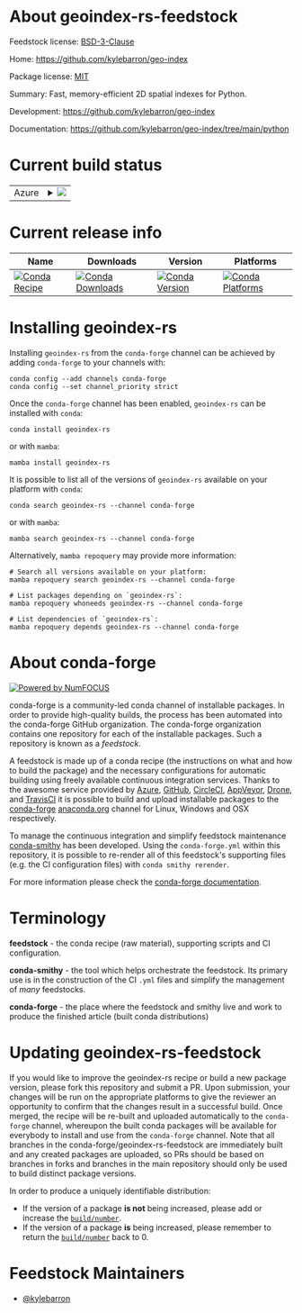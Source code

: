 About geoindex-rs-feedstock
===========================

Feedstock license: [BSD-3-Clause](https://github.com/conda-forge/geoindex-rs-feedstock/blob/main/LICENSE.txt)

Home: https://github.com/kylebarron/geo-index

Package license: [MIT](https://github.com/kylebarron/geo-index/blob/main/LICENSE_MIT)

Summary: Fast, memory-efficient 2D spatial indexes for Python.

Development: https://github.com/kylebarron/geo-index

Documentation: https://github.com/kylebarron/geo-index/tree/main/python

Current build status
====================


<table>
    
  <tr>
    <td>Azure</td>
    <td>
      <details>
        <summary>
          <a href="https://dev.azure.com/conda-forge/feedstock-builds/_build/latest?definitionId=23296&branchName=main">
            <img src="https://dev.azure.com/conda-forge/feedstock-builds/_apis/build/status/geoindex-rs-feedstock?branchName=main">
          </a>
        </summary>
        <table>
          <thead><tr><th>Variant</th><th>Status</th></tr></thead>
          <tbody><tr>
              <td>linux_64_python3.10.____cpython</td>
              <td>
                <a href="https://dev.azure.com/conda-forge/feedstock-builds/_build/latest?definitionId=23296&branchName=main">
                  <img src="https://dev.azure.com/conda-forge/feedstock-builds/_apis/build/status/geoindex-rs-feedstock?branchName=main&jobName=linux&configuration=linux%20linux_64_python3.10.____cpython" alt="variant">
                </a>
              </td>
            </tr><tr>
              <td>linux_64_python3.11.____cpython</td>
              <td>
                <a href="https://dev.azure.com/conda-forge/feedstock-builds/_build/latest?definitionId=23296&branchName=main">
                  <img src="https://dev.azure.com/conda-forge/feedstock-builds/_apis/build/status/geoindex-rs-feedstock?branchName=main&jobName=linux&configuration=linux%20linux_64_python3.11.____cpython" alt="variant">
                </a>
              </td>
            </tr><tr>
              <td>linux_64_python3.12.____cpython</td>
              <td>
                <a href="https://dev.azure.com/conda-forge/feedstock-builds/_build/latest?definitionId=23296&branchName=main">
                  <img src="https://dev.azure.com/conda-forge/feedstock-builds/_apis/build/status/geoindex-rs-feedstock?branchName=main&jobName=linux&configuration=linux%20linux_64_python3.12.____cpython" alt="variant">
                </a>
              </td>
            </tr><tr>
              <td>linux_64_python3.13.____cp313</td>
              <td>
                <a href="https://dev.azure.com/conda-forge/feedstock-builds/_build/latest?definitionId=23296&branchName=main">
                  <img src="https://dev.azure.com/conda-forge/feedstock-builds/_apis/build/status/geoindex-rs-feedstock?branchName=main&jobName=linux&configuration=linux%20linux_64_python3.13.____cp313" alt="variant">
                </a>
              </td>
            </tr><tr>
              <td>linux_64_python3.9.____cpython</td>
              <td>
                <a href="https://dev.azure.com/conda-forge/feedstock-builds/_build/latest?definitionId=23296&branchName=main">
                  <img src="https://dev.azure.com/conda-forge/feedstock-builds/_apis/build/status/geoindex-rs-feedstock?branchName=main&jobName=linux&configuration=linux%20linux_64_python3.9.____cpython" alt="variant">
                </a>
              </td>
            </tr><tr>
              <td>osx_64_python3.10.____cpython</td>
              <td>
                <a href="https://dev.azure.com/conda-forge/feedstock-builds/_build/latest?definitionId=23296&branchName=main">
                  <img src="https://dev.azure.com/conda-forge/feedstock-builds/_apis/build/status/geoindex-rs-feedstock?branchName=main&jobName=osx&configuration=osx%20osx_64_python3.10.____cpython" alt="variant">
                </a>
              </td>
            </tr><tr>
              <td>osx_64_python3.11.____cpython</td>
              <td>
                <a href="https://dev.azure.com/conda-forge/feedstock-builds/_build/latest?definitionId=23296&branchName=main">
                  <img src="https://dev.azure.com/conda-forge/feedstock-builds/_apis/build/status/geoindex-rs-feedstock?branchName=main&jobName=osx&configuration=osx%20osx_64_python3.11.____cpython" alt="variant">
                </a>
              </td>
            </tr><tr>
              <td>osx_64_python3.12.____cpython</td>
              <td>
                <a href="https://dev.azure.com/conda-forge/feedstock-builds/_build/latest?definitionId=23296&branchName=main">
                  <img src="https://dev.azure.com/conda-forge/feedstock-builds/_apis/build/status/geoindex-rs-feedstock?branchName=main&jobName=osx&configuration=osx%20osx_64_python3.12.____cpython" alt="variant">
                </a>
              </td>
            </tr><tr>
              <td>osx_64_python3.13.____cp313</td>
              <td>
                <a href="https://dev.azure.com/conda-forge/feedstock-builds/_build/latest?definitionId=23296&branchName=main">
                  <img src="https://dev.azure.com/conda-forge/feedstock-builds/_apis/build/status/geoindex-rs-feedstock?branchName=main&jobName=osx&configuration=osx%20osx_64_python3.13.____cp313" alt="variant">
                </a>
              </td>
            </tr><tr>
              <td>osx_64_python3.9.____cpython</td>
              <td>
                <a href="https://dev.azure.com/conda-forge/feedstock-builds/_build/latest?definitionId=23296&branchName=main">
                  <img src="https://dev.azure.com/conda-forge/feedstock-builds/_apis/build/status/geoindex-rs-feedstock?branchName=main&jobName=osx&configuration=osx%20osx_64_python3.9.____cpython" alt="variant">
                </a>
              </td>
            </tr><tr>
              <td>win_64_python3.10.____cpython</td>
              <td>
                <a href="https://dev.azure.com/conda-forge/feedstock-builds/_build/latest?definitionId=23296&branchName=main">
                  <img src="https://dev.azure.com/conda-forge/feedstock-builds/_apis/build/status/geoindex-rs-feedstock?branchName=main&jobName=win&configuration=win%20win_64_python3.10.____cpython" alt="variant">
                </a>
              </td>
            </tr><tr>
              <td>win_64_python3.11.____cpython</td>
              <td>
                <a href="https://dev.azure.com/conda-forge/feedstock-builds/_build/latest?definitionId=23296&branchName=main">
                  <img src="https://dev.azure.com/conda-forge/feedstock-builds/_apis/build/status/geoindex-rs-feedstock?branchName=main&jobName=win&configuration=win%20win_64_python3.11.____cpython" alt="variant">
                </a>
              </td>
            </tr><tr>
              <td>win_64_python3.12.____cpython</td>
              <td>
                <a href="https://dev.azure.com/conda-forge/feedstock-builds/_build/latest?definitionId=23296&branchName=main">
                  <img src="https://dev.azure.com/conda-forge/feedstock-builds/_apis/build/status/geoindex-rs-feedstock?branchName=main&jobName=win&configuration=win%20win_64_python3.12.____cpython" alt="variant">
                </a>
              </td>
            </tr><tr>
              <td>win_64_python3.13.____cp313</td>
              <td>
                <a href="https://dev.azure.com/conda-forge/feedstock-builds/_build/latest?definitionId=23296&branchName=main">
                  <img src="https://dev.azure.com/conda-forge/feedstock-builds/_apis/build/status/geoindex-rs-feedstock?branchName=main&jobName=win&configuration=win%20win_64_python3.13.____cp313" alt="variant">
                </a>
              </td>
            </tr><tr>
              <td>win_64_python3.9.____cpython</td>
              <td>
                <a href="https://dev.azure.com/conda-forge/feedstock-builds/_build/latest?definitionId=23296&branchName=main">
                  <img src="https://dev.azure.com/conda-forge/feedstock-builds/_apis/build/status/geoindex-rs-feedstock?branchName=main&jobName=win&configuration=win%20win_64_python3.9.____cpython" alt="variant">
                </a>
              </td>
            </tr>
          </tbody>
        </table>
      </details>
    </td>
  </tr>
</table>

Current release info
====================

| Name | Downloads | Version | Platforms |
| --- | --- | --- | --- |
| [![Conda Recipe](https://img.shields.io/badge/recipe-geoindex--rs-green.svg)](https://anaconda.org/conda-forge/geoindex-rs) | [![Conda Downloads](https://img.shields.io/conda/dn/conda-forge/geoindex-rs.svg)](https://anaconda.org/conda-forge/geoindex-rs) | [![Conda Version](https://img.shields.io/conda/vn/conda-forge/geoindex-rs.svg)](https://anaconda.org/conda-forge/geoindex-rs) | [![Conda Platforms](https://img.shields.io/conda/pn/conda-forge/geoindex-rs.svg)](https://anaconda.org/conda-forge/geoindex-rs) |

Installing geoindex-rs
======================

Installing `geoindex-rs` from the `conda-forge` channel can be achieved by adding `conda-forge` to your channels with:

```
conda config --add channels conda-forge
conda config --set channel_priority strict
```

Once the `conda-forge` channel has been enabled, `geoindex-rs` can be installed with `conda`:

```
conda install geoindex-rs
```

or with `mamba`:

```
mamba install geoindex-rs
```

It is possible to list all of the versions of `geoindex-rs` available on your platform with `conda`:

```
conda search geoindex-rs --channel conda-forge
```

or with `mamba`:

```
mamba search geoindex-rs --channel conda-forge
```

Alternatively, `mamba repoquery` may provide more information:

```
# Search all versions available on your platform:
mamba repoquery search geoindex-rs --channel conda-forge

# List packages depending on `geoindex-rs`:
mamba repoquery whoneeds geoindex-rs --channel conda-forge

# List dependencies of `geoindex-rs`:
mamba repoquery depends geoindex-rs --channel conda-forge
```


About conda-forge
=================

[![Powered by
NumFOCUS](https://img.shields.io/badge/powered%20by-NumFOCUS-orange.svg?style=flat&colorA=E1523D&colorB=007D8A)](https://numfocus.org)

conda-forge is a community-led conda channel of installable packages.
In order to provide high-quality builds, the process has been automated into the
conda-forge GitHub organization. The conda-forge organization contains one repository
for each of the installable packages. Such a repository is known as a *feedstock*.

A feedstock is made up of a conda recipe (the instructions on what and how to build
the package) and the necessary configurations for automatic building using freely
available continuous integration services. Thanks to the awesome service provided by
[Azure](https://azure.microsoft.com/en-us/services/devops/), [GitHub](https://github.com/),
[CircleCI](https://circleci.com/), [AppVeyor](https://www.appveyor.com/),
[Drone](https://cloud.drone.io/welcome), and [TravisCI](https://travis-ci.com/)
it is possible to build and upload installable packages to the
[conda-forge](https://anaconda.org/conda-forge) [anaconda.org](https://anaconda.org/)
channel for Linux, Windows and OSX respectively.

To manage the continuous integration and simplify feedstock maintenance
[conda-smithy](https://github.com/conda-forge/conda-smithy) has been developed.
Using the ``conda-forge.yml`` within this repository, it is possible to re-render all of
this feedstock's supporting files (e.g. the CI configuration files) with ``conda smithy rerender``.

For more information please check the [conda-forge documentation](https://conda-forge.org/docs/).

Terminology
===========

**feedstock** - the conda recipe (raw material), supporting scripts and CI configuration.

**conda-smithy** - the tool which helps orchestrate the feedstock.
                   Its primary use is in the construction of the CI ``.yml`` files
                   and simplify the management of *many* feedstocks.

**conda-forge** - the place where the feedstock and smithy live and work to
                  produce the finished article (built conda distributions)


Updating geoindex-rs-feedstock
==============================

If you would like to improve the geoindex-rs recipe or build a new
package version, please fork this repository and submit a PR. Upon submission,
your changes will be run on the appropriate platforms to give the reviewer an
opportunity to confirm that the changes result in a successful build. Once
merged, the recipe will be re-built and uploaded automatically to the
`conda-forge` channel, whereupon the built conda packages will be available for
everybody to install and use from the `conda-forge` channel.
Note that all branches in the conda-forge/geoindex-rs-feedstock are
immediately built and any created packages are uploaded, so PRs should be based
on branches in forks and branches in the main repository should only be used to
build distinct package versions.

In order to produce a uniquely identifiable distribution:
 * If the version of a package **is not** being increased, please add or increase
   the [``build/number``](https://docs.conda.io/projects/conda-build/en/latest/resources/define-metadata.html#build-number-and-string).
 * If the version of a package **is** being increased, please remember to return
   the [``build/number``](https://docs.conda.io/projects/conda-build/en/latest/resources/define-metadata.html#build-number-and-string)
   back to 0.

Feedstock Maintainers
=====================

* [@kylebarron](https://github.com/kylebarron/)

